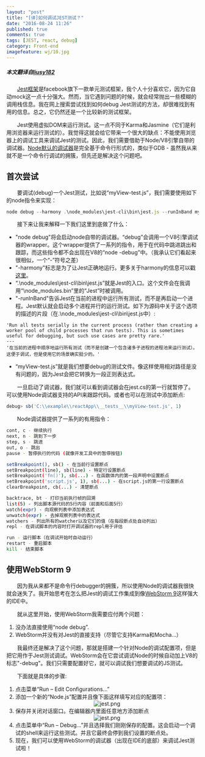 ```yaml
---
layout: "post"
title: "[译]如何调试JEST测试？"
date: "2016-08-24 11:26"
published: true
comments: true
tags: [JEST, react, debug]
category: Front-end
imagefeature: wj/10.jpg
---
```

##### 本文翻译自[liusy182](https://liusy182.wordpress.com/2015/03/12/jest-how-do-you-debug-it/)

&emsp;&emsp;[Jest框架](https://facebook.github.io/jest/)是facebook旗下一款单元测试框架，我个人十分喜欢它，因为它自动mock这一点十分强大。然而，当它遇到问题的时候，就会经常抛出一些模糊的调用栈信息。我在网上搜索尝试找到如何debug Jest测试的方法，却很难找到有用的信息。总之，它仍然还是一个比较新的测试框架。

&emsp;&emsp;Jest使用虚拟DOM来运行测试。这一点不同于Karma和Jasmine（它们是利用浏览器来运行测试的）。我觉得这就会给它带来一个很大的缺点：不能使用浏览器上的调试工具来调试Jest的测试。因此，我们需要借助于Node/V8引擎自带的调试器。[Node默认的调试器](https://nodejs.org/api/debugger.html)是完全基于命令行形式的，类似于GDB - 虽然我从来就不是一个命令行调试的拥簇，但先还是解决这个问题吧。

<!--more-->

## 首次尝试
&emsp;&emsp;要调试(debug)一个Jest测试，比如说“myView-test.js”，我们需要使用如下的node指令来实现：

```js
node debug --harmony .\node_modules\jest-cli\bin\jest.js --runInBand myView-test.js
```
&emsp;&emsp;接下来让我来解释一下我们这里到底做了什么：

- "node debug"将会启动node自带的调试器。“debug”会调用一个V8引擎调试器的wrapper。这个wrapper提供了一系列的指令，用于在代码中跳进跳出和跟踪，而这些指令都不会出现在V8的“node -debug”中。（我承认它们看起来很相似，一个“-”符号之差）
- "-harmony"标志是为了让Jest正确地运行。更多关于harmony的信息可以戳[这里](http://stackoverflow.com/questions/13351965/what-does-node-harmony-do)。
- “.\node_modules\jest-cli\bin\jest.js”就是Jest的入口。这个文件会在我调用“\node_modules\.bin”里的“Jest”时被调用。
- "-runInBand"告诉Jest在当前的进程中运行所有测试，而不是再启动一个进程。Jest默认就会启动多个进程并行的运行测试。如下为源码中关于这个选项的描述的片段（在.\node_modules\jest-cli\bin\jest.js中）:<br/>

```
'Run all tests serially in the current process (rather than creating a worker pool of child processes that run tests). This is sometimes useful for debugging, but such use cases are pretty rare.'
---
'在当前的进程中顺序地运行所有测试（而不是创建一个包含诸多子进程的进程池来运行测试）。这便于调试，但是使用它的场景确实挺少的。'
```
- “myView-test.js”就是我们想要debug的测试文件。像这样使用相对路径是没有问题的，因为Jest会把它转换为一段正则表达式。

&emsp;&emsp;一旦启动了调试器，我们就可以看到调试器会在jest.cs的第一行就暂停了。可以使用Node调试器支持的API来跟踪代码。或者也可以在测试中添加断点:

```js
debug> sb('C:\\example\\reactApp\\__tests__\\myView-test.js', 1)
```

&emsp;&emsp;Node调试器提供了一系列的有用指令：

```sh
cont, c - 继续执行
next, n - 跳到下一步
step, s - 跳进
out, o - 跳出
pause - 暂停执行的代码 (就像开发工具中的暂停按钮)

setBreakpoint(), sb() - 在当前行设置断点
setBreakpoint(line), sb(line) - 特定行设置断点
setBreakpoint('fn()'), sb(...) - 在函数体内的第一段声明中设置断点
setBreakpoint('script.js', 1), sb(...) - 在script.js的第一行设置断点
clearBreakpoint, cb(...) - 清楚断点

backtrace, bt - 打印当前执行帧的回溯
list(5) - 列出脚本源代码的5行内容（前面和后面5行）
watch(expr) - 向观察列表中添加表达式
unwatch(expr) - 去掉观察列表中的表达式
watchers - 列出所有的watcher以及它们的值（在每段断点处自动列出）
repl - 在调试脚本的内容时打开调试器的repl用于评估

run - 运行脚本（在调试开始时自动运行）
restart - 重启脚本
kill - 结束脚本
```

## 使用WebStorm 9
&emsp;&emsp;因为我从来都不是命令行debugger的拥簇，所以使用Node的调试器我很快就会迷失了。我开始思考在怎么把Jest的调试工作集成到像[WebStorm 9](https://www.jetbrains.com/webstorm/)这样强大的IDE中。

&emsp;&emsp;就从这里开始，使用WebStorm我需要应付两个问题：

1. 没办法直接使用“node debug”.
2. WebStorm并没有对Jest的直接支持（尽管它支持Karma和Mocha...）

&emsp;&emsp;我最终还是解决了这个问题，那就是搭建一个针对Node的调试配置项，但是把它用作于Jest测试调试。WebStorm会在它尝试调试Node的时候自动加上V8的标志"-debug"。我们只需要配置好它，就可以调试我们想要调试的JS测试。

&emsp;&emsp;下面就是具体的步骤:

1. 点击菜单“Run –  Edit Configurations…”
2. 添加一个新的“Node.js”配置并且像下面这样填写对应的配置项：<center><img class="center" src="{{ site.url }}/images/2016/jest-1.png" alt="jest.png"></center>
3. 保存并关闭对话窗口。在编辑器内里面任意地方添加断点<center><img class="center" src="{{ site.url }}/images/2016/jest-2.png" alt="jest.png"></center>
4. 点击菜单中“Run –  Debug…”并且选择我们刚刚保存的配置。这会启动一个调试的shell来运行这些测试。并且它最终会停到我们设置的断点处。
5. 现在，我们可以使用WebStorm的调试器（出现在IDE的底部）来调试Jest测试啦！
